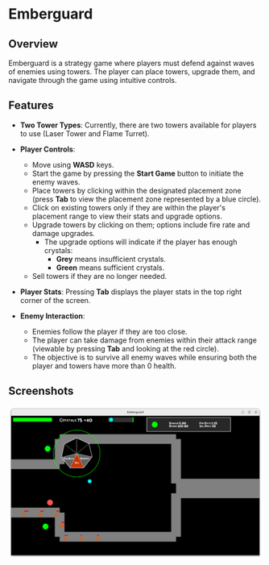# Emberguard

## Overview
Emberguard is a strategy game where players must defend against waves of enemies using towers. The player can place towers, upgrade them, and navigate through the game using intuitive controls.

## Features
- **Two Tower Types**: Currently, there are two towers available for players to use (Laser Tower and Flame Turret).
- **Player Controls**: 
  - Move using **WASD** keys.
  - Start the game by pressing the **Start Game** button to initiate the enemy waves.
  - Place towers by clicking within the designated placement zone (press **Tab** to view the placement zone represented by a blue circle).
  - Click on existing towers only if they are within the player's placement range to view their stats and upgrade options.
  - Upgrade towers by clicking on them; options include fire rate and damage upgrades. 
    - The upgrade options will indicate if the player has enough crystals: 
      - **Grey** means insufficient crystals.
      - **Green** means sufficient crystals.
  - Sell towers if they are no longer needed.

- **Player Stats**: Pressing **Tab** displays the player stats in the top right corner of the screen.

- **Enemy Interaction**: 
  - Enemies follow the player if they are too close.
  - The player can take damage from enemies within their attack range (viewable by pressing **Tab** and looking at the red circle).
  - The objective is to survive all enemy waves while ensuring both the player and towers have more than 0 health.

## Screenshots
![Game Screenshot](assets/screenshots/screenshot.png)

